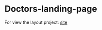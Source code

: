 # Doctors-landing-page
For view the layout project: [site](https://doctorslandingpage.netlify.app/)
 
